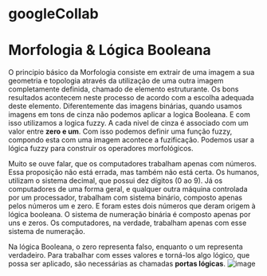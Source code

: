 # googleCollab
# Morfologia & Lógica Booleana

  O principio básico da Morfologia consiste em extrair de uma imagem a sua geometria e topologia através da utilização de uma outra imagem completamente definida, chamado de elemento estruturante. Os bons resultados acontecem neste processo de acordo com a escolha adequada deste elemento. Diferentemente das imagens binárias, quando usamos imagens em tons de cinza não podemos aplicar a logica Booleana. E com isso utilizamos a logica fuzzy. A cada nivel de cinza é associado com um valor entre **zero e um**. Com isso podemos definir uma função fuzzy, compondo esta com uma imagem acontece a fuzificação. Podemos usar a lógica fuzzy para construir os operadores morfológicos.

  Muito se ouve falar, que os computadores trabalham apenas com números. Essa proposição não está errada, mas também não está certa. Os humanos, utilizam o sistema decimal, que possui dez dígitos (0 ao 9). Já os computadores de uma forma geral, e qualquer outra máquina controlada por um processador, trabalham com sistema binário, composto apenas pelos números um e zero. E foram estes dois números que deram origem à lógica booleana. O sistema de numeração binária é composto apenas por uns e zeros. Os computadores, na verdade, trabalham apenas com esse sistema de numeração.
  
  Na lógica Booleana, o zero representa falso, enquanto o um representa verdadeiro. Para trabalhar com esses valores e torná-los algo lógico, que possa ser aplicado, são necessárias as chamadas **portas lógicas**.
  ![image](https://user-images.githubusercontent.com/95155200/202917827-040e9a77-ad00-4523-b03a-20931425abfe.png)

